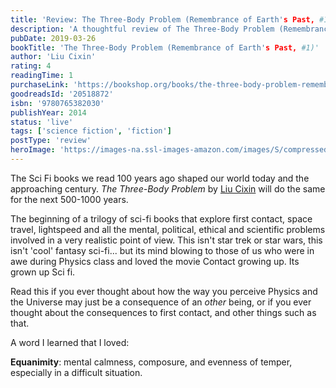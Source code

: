 ```yaml
---
title: 'Review: The Three-Body Problem (Remembrance of Earth's Past, #1)'
description: 'A thoughtful review of The Three-Body Problem (Remembrance of Earth's Past, #1) by Liu Cixin'
pubDate: 2019-03-26
bookTitle: 'The Three-Body Problem (Remembrance of Earth's Past, #1)'
author: 'Liu Cixin'
rating: 4
readingTime: 1
purchaseLink: 'https://bookshop.org/books/the-three-body-problem-remembrance-of-earths-past-1/'
goodreadsId: '20518872'
isbn: '9780765382030'
publishYear: 2014
status: 'live'
tags: ['science fiction', 'fiction']
postType: 'review'
heroImage: 'https://images-na.ssl-images-amazon.com/images/S/compressed.photo.goodreads.com/books/1415428227i/20518872.jpg'
---
```


The Sci Fi books we read 100 years ago shaped our world today and the approaching century. *The Three-Body Problem* by [Liu Cixin](/authors/liu-cixin/) will do the same for the next 500-1000 years. 

The beginning of a trilogy of sci-fi books that explore first contact, space travel, lightspeed and all the mental, political, ethical and scientific problems involved in a very realistic point of view. This isn't star trek or star wars, this isn't 'cool' fantasy sci-fi... but its mind blowing to those of us who were in awe during Physics class and loved the movie Contact growing up. Its grown up Sci fi. 

Read this if you ever thought about how the way you perceive Physics and the Universe may just be a consequence of an *other* being, or if you ever thought about the consequences to first contact, and other things such as that.

A word I learned that I loved:

**Equanimity**: mental calmness, composure, and evenness of temper, especially in a difficult situation.